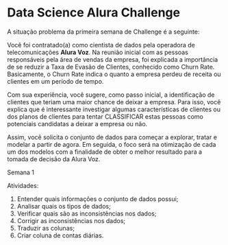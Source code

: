 # Data Science Alura Challenge

A situação problema da primeira semana de Challenge é a seguinte:

Você foi contratado(a) como cientista de dados pela operadora de telecomunicações **Alura Voz**. Na reunião inicial com as pessoas responsáveis pela área de vendas da empresa, foi explicada a importância de se reduzir a Taxa de Evasão de Clientes, conhecido como Churn Rate. Basicamente, o Churn Rate indica o quanto a empresa perdeu de receita ou clientes em um período de tempo.

Com sua experiência, você sugere, como passo inicial, a identificação de clientes que teriam uma maior chance de deixar a empresa. Para isso, você explica que é interessante investigar algumas características de clientes ou dos planos de clientes para tentar CLASSIFICAR estas pessoas como potenciais candidatas a deixar a empresa ou não.

Assim, você solicita o conjunto de dados para começar a explorar, tratar e modelar a partir de agora. Em seguida, o foco será na otimização de cada um dos modelos com a finalidade de obter o melhor resultado para a tomada de decisão da Alura Voz.

Semana 1

Atividades:

1. Entender quais informações o conjunto de dados possui;
2. Analisar quais os tipos de dados;
3. Verificar quais são as inconsistências nos dados;
4. Corrigir as inconsistências nos dados;
5. Traduzir as colunas;
6. Criar coluna de contas diárias.
